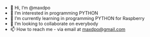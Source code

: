 - 👋 Hi, I’m @maxdpo
- 👀 I’m interested in programming PYTHON
- 🌱 I’m currently learning in programming PYTHON for Raspberry
- 💞️ I’m looking to collaborate on everybody
- 📫 How to reach me - via email at maxdpo@gmail.com

<!---
maxdpo/maxdpo is a ✨ special ✨ repository because its `README.md` (this file) appears on your GitHub profile.
You can click the Preview link to take a look at your changes.
--->
